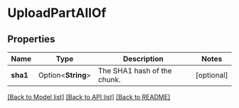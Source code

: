 # UploadPartAllOf

## Properties

Name | Type | Description | Notes
------------ | ------------- | ------------- | -------------
**sha1** | Option<**String**> | The SHA1 hash of the chunk. | [optional]

[[Back to Model list]](../README.md#documentation-for-models) [[Back to API list]](../README.md#documentation-for-api-endpoints) [[Back to README]](../README.md)


